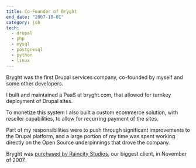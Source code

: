 ```yaml
---
title: Co-Founder of Bryght
end_date: "2007-10-01"
category: job
tech: 
  - drupal
  - php
  - mysql
  - postgresql
  - python
  - linux
---
```

Bryght was the first Drupal services company, co-founded by myself and some other developers.

I built and maintained a PaaS at bryght.com, that allowed for turnkey deployment of Drupal sites.

To monetize this system I also built a custom ecommerce solution, with reseller capabilities, to allow for recurring payment
of the sites.

Part of my responsibilities were to push through significant improvements to the Drupal platform,
and a large portion of my time was spent working directly on the Open Source underpinnings that drove
the company.

Bryght was [purchased by Raincity Studios](http://www.prweb.com/releases/raincity-studios/acquires-bryght/prweb571216.htm), our biggest client, in November of 2007.
